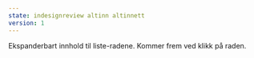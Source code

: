 ```yaml
---
state: indesignreview altinn altinnett
version: 1
---
```

Ekspanderbart innhold til liste-radene. Kommer frem ved klikk på raden.
